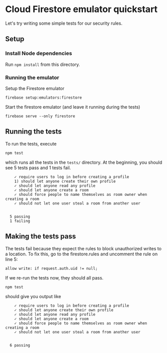 # Cloud Firestore emulator quickstart

Let's try writing some simple tests for our security rules.

## Setup

### Install Node dependencies

Run `npm install` from this directory.

### Running the emulator

Setup the Firestore emulator
```
firebase setup:emulators:firestore
```
Start the firestore emulator (and leave it running during the tests)
```
firebase serve --only firestore
```

## Running the tests

To run the tests, execute
```
npm test
```
which runs all the tests in the `tests/` directory. At
the beginning, you should see 5 tests pass and 1 tests fail.

```
    ✓ require users to log in before creating a profile
    1) should let anyone create their own profile
    ✓ should let anyone read any profile
    ✓ should let anyone create a room
    ✓ should force people to name themselves as room owner when creating a room
    ✓ should not let one user steal a room from another user


  5 passing
  1 failing
```

## Making the tests pass

The tests fail because they expect the rules to block unauthorized writes to a location. To fix
this, go to the firestore.rules and uncomment the rule on line 5:

```
allow write: if request.auth.uid != null;
```

If we re-run the tests now, they should all pass.
```
npm test
```

should give you output like
```
    ✓ require users to log in before creating a profile
    ✓ should let anyone create their own profile 
    ✓ should let anyone read any profile
    ✓ should let anyone create a room
    ✓ should force people to name themselves as room owner when creating a room
    ✓ should not let one user steal a room from another user


  6 passing
```